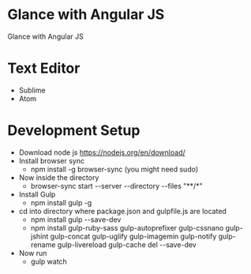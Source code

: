 # Glance with Angular JS
Glance with Angular JS

# Text Editor
* Sublime
* Atom

# Development Setup
* Download node js https://nodejs.org/en/download/
* Install browser sync
    - npm install -g browser-sync (you might need sudo)
* Now inside the directory
    - browser-sync start --server --directory --files "**/*"
* Install Gulp
    - npm install gulp -g
* cd into directory where package.json and gulpfile.js are located
    - npm install gulp --save-dev
    - npm install gulp-ruby-sass gulp-autoprefixer gulp-cssnano gulp-jshint gulp-concat gulp-uglify gulp-imagemin gulp-notify gulp-rename gulp-livereload gulp-cache del --save-dev
* Now run
    - gulp watch
